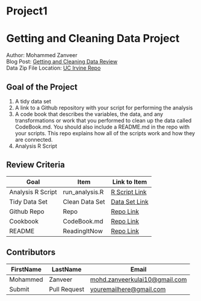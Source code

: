 # Project1
# Getting and Cleaning Data Project
Author: Mohammed Zanveer <br />
Blog Post: [Getting and Cleaning Data Review](https://medium.com/@GalarnykMichael/review-course-1-the-data-scientists-toolbox-jhu-coursera-4d7459458821#.5jpg133ln "Click to go to Repo") <br />
Data Zip File Location: [UC Irvine Repo](https://d396qusza40orc.cloudfront.net/getdata%2Fprojectfiles%2FUCI%20HAR%20Dataset.zip "Clicking will download the data")

## Goal of the Project
1. A tidy data set 
2. A link to a Github repository with your script for performing the analysis 
3. A code book that describes the variables, the data, and any transformations or work that you performed to clean up the data called CodeBook.md. You should also include a README.md in the repo with your scripts. This repo explains how all of the scripts work and how they are connected.
4. Analysis R Script

## Review Criteria

Goal | Item | Link to Item
--- | --- | ---
Analysis R Script |  run_analysis.R |  [R Script Link](https://github.com/Zanveer/Project1/blob/master/run_analysis.R "run_analysis.R")
Tidy Data Set |  Clean Data Set |  [Data Set Link](https://github.com/Zanveer/Project1/blob/master/tidyData.txt "tidyData.txt")
Github Repo | Repo |  [Repo Link](https://github.com/Zanveer/Project1 "Click to go to Repo")
Cookbook | CodeBook.md |  [Repo Link](https://github.com/Zanveer/Project1/blob/master/CodeBook.md "CodeBook.md")
README | ReadingItNow |  [Repo Link](https://github.com/Zanveer/Project1/blob/master/README.md "README.md")

## Contributors

FirstName | LastName | Email
--- | --- | ---
Mohammed |  Zanveer |  <mohd.zanveerkulai10@gmail.com>
Submit |  Pull Request | <youremailhere@gmail.com>
